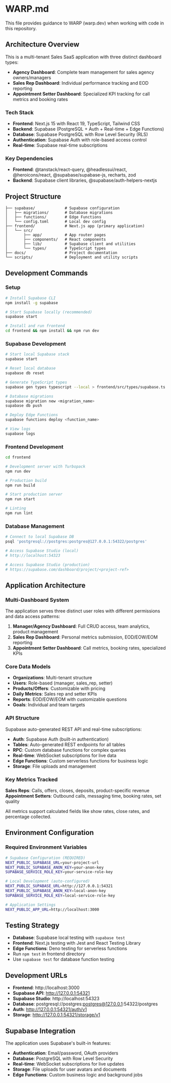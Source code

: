 # WARP.md

This file provides guidance to WARP (warp.dev) when working with code in this repository.

## Architecture Overview

This is a multi-tenant Sales SaaS application with three distinct dashboard types:
- **Agency Dashboard**: Complete team management for sales agency owners/managers
- **Sales Rep Dashboard**: Individual performance tracking and EOD reporting
- **Appointment Setter Dashboard**: Specialized KPI tracking for call metrics and booking rates

### Tech Stack
- **Frontend**: Next.js 15 with React 19, TypeScript, Tailwind CSS
- **Backend**: Supabase (PostgreSQL + Auth + Real-time + Edge Functions)
- **Database**: Supabase PostgreSQL with Row Level Security (RLS)
- **Authentication**: Supabase Auth with role-based access control
- **Real-time**: Supabase real-time subscriptions

### Key Dependencies
- **Frontend**: @tanstack/react-query, @headlessui/react, @heroicons/react, @supabase/supabase-js, recharts, zod
- **Backend**: Supabase client libraries, @supabase/auth-helpers-nextjs

## Project Structure

```
├── supabase/             # Supabase configuration
│   ├── migrations/       # Database migrations
│   ├── functions/        # Edge Functions
│   └── config.toml       # Local dev config
├── frontend/             # Next.js app (primary application)
│   └── src/
│       ├── app/          # App router pages
│       ├── components/   # React components
│       ├── lib/          # Supabase client and utilities
│       └── types/        # TypeScript types
├── docs/                 # Project documentation
└── scripts/              # Deployment and utility scripts
```

## Development Commands

### Setup
```bash
# Install Supabase CLI
npm install -g supabase

# Start Supabase locally (recommended)
supabase start

# Install and run frontend
cd frontend && npm install && npm run dev
```

### Supabase Development
```bash
# Start local Supabase stack
supabase start

# Reset local database
supabase db reset

# Generate TypeScript types
supabase gen types typescript --local > frontend/src/types/supabase.ts

# Database migrations
supabase migration new <migration_name>
supabase db push

# Deploy Edge Functions
supabase functions deploy <function_name>

# View logs
supabase logs
```

### Frontend Development  
```bash
cd frontend

# Development server with Turbopack
npm run dev

# Production build
npm run build

# Start production server
npm run start

# Linting
npm run lint
```

### Database Management
```bash
# Connect to local Supabase DB
psql 'postgresql://postgres:postgres@127.0.0.1:54322/postgres'

# Access Supabase Studio (local)
# http://localhost:54323

# Access Supabase Studio (production)
# https://supabase.com/dashboard/project/<project-ref>
```

## Application Architecture

### Multi-Dashboard System
The application serves three distinct user roles with different permissions and data access patterns:

1. **Manager/Agency Dashboard**: Full CRUD access, team analytics, product management
2. **Sales Rep Dashboard**: Personal metrics submission, EOD/EOW/EOM reporting  
3. **Appointment Setter Dashboard**: Call metrics, booking rates, specialized KPIs

### Core Data Models
- **Organizations**: Multi-tenant structure
- **Users**: Role-based (manager, sales_rep, setter)
- **Products/Offers**: Customizable with pricing
- **Daily Metrics**: Sales rep and setter KPIs
- **Reports**: EOD/EOW/EOM with customizable questions
- **Goals**: Individual and team targets

### API Structure
Supabase auto-generated REST API and real-time subscriptions:
- **Auth**: Supabase Auth (built-in authentication)
- **Tables**: Auto-generated REST endpoints for all tables
- **RPC**: Custom database functions for complex queries
- **Real-time**: WebSocket subscriptions for live data
- **Edge Functions**: Custom serverless functions for business logic
- **Storage**: File uploads and management

### Key Metrics Tracked

**Sales Reps**: Calls, offers, closes, deposits, product-specific revenue
**Appointment Setters**: Outbound calls, messaging time, booking rates, set quality

All metrics support calculated fields like show rates, close rates, and percentage collected.

## Environment Configuration

### Required Environment Variables
```bash
# Supabase Configuration (REQUIRED)
NEXT_PUBLIC_SUPABASE_URL=your-project-url
NEXT_PUBLIC_SUPABASE_ANON_KEY=your-anon-key
SUPABASE_SERVICE_ROLE_KEY=your-service-role-key

# Local Development (auto-configured)
NEXT_PUBLIC_SUPABASE_URL=http://127.0.0.1:54321
NEXT_PUBLIC_SUPABASE_ANON_KEY=local-anon-key
SUPABASE_SERVICE_ROLE_KEY=local-service-role-key

# Application Settings
NEXT_PUBLIC_APP_URL=http://localhost:3000
```

## Testing Strategy

- **Database**: Supabase local testing with `supabase test`
- **Frontend**: Next.js testing with Jest and React Testing Library
- **Edge Functions**: Deno testing for serverless functions
- Run `npm test` in frontend directory
- Use `supabase test` for database function testing

## Development URLs

- **Frontend**: http://localhost:3000
- **Supabase API**: http://127.0.0.1:54321
- **Supabase Studio**: http://localhost:54323
- **Database**: postgresql://postgres:postgres@127.0.0.1:54322/postgres
- **Auth**: http://127.0.0.1:54321/auth/v1
- **Storage**: http://127.0.0.1:54321/storage/v1

## Supabase Integration

The application uses Supabase's built-in features:
- **Authentication**: Email/password, OAuth providers
- **Database**: PostgreSQL with Row Level Security
- **Real-time**: WebSocket subscriptions for live updates
- **Storage**: File uploads for user avatars and documents
- **Edge Functions**: Custom business logic and background jobs
